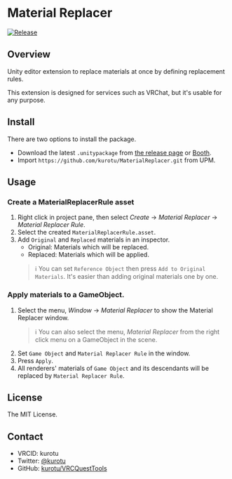 # Material Replacer

<a href="https://github.com/kurotu/MaterialReplacer/releases/latest">
  <img alt="Release" src="https://img.shields.io/github/v/release/kurotu/MaterialReplacer">
</a>

## Overview

Unity editor extension to replace materials at once by defining replacement rules.

This extension is designed for services such as VRChat, but it's usable for any purpose.

## Install

There are two options to install the package.

- Download the latest `.unitypackage` from [the release page](https://github.com/kurotu/MaterialReplacer/releases/latest) or [Booth]().
- Import `https://github.com/kurotu/MaterialReplacer.git` from UPM.

## Usage

### Create a MaterialReplacerRule asset

1. Right click in project pane, then select *Create* -> *Material Replacer* -> *Material Replacer Rule*.
2. Select the created `MaterialReplacerRule.asset`.
3. Add `Original` and `Replaced` materials in an inspector.
    - Original: Materials which will be replaced.
    - Replaced: Materials which will be applied.
    > ℹ️ You can set `Reference Object` then press `Add to Original Materials`. It's easier than adding original materials one by one.

### Apply materials to a GameObject.

1. Select the menu, *Window* -> *Material Replacer* to show the Material Replacer window.
   > ℹ️ You can also select the menu, *Material Replacer* from the right click menu on a GameObject in the scene.
2. Set `Game Object` and `Material Replacer Rule` in the window.
3. Press `Apply`.
4. All renderers' materials of `Game Object` and its descendants will be replaced by `Material Replacer Rule`.

## License

The MIT License.

## Contact

- VRCID: kurotu
- Twitter: [@kurotu](https://twitter.com/kurotu)
- GitHub: [kurotu/VRCQuestTools](https://github.com/kurotu/VRCQuestTools)
